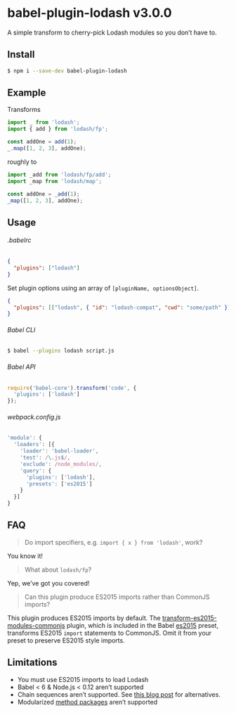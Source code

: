 # babel-plugin-lodash v3.0.0

A simple transform to cherry-pick Lodash modules so you don’t have to.

## Install

```bash
$ npm i --save-dev babel-plugin-lodash
```

## Example

Transforms

```js
import _ from 'lodash';
import { add } from 'lodash/fp';

const addOne = add(1);
_.map([1, 2, 3], addOne);
```

roughly to

```js
import _add from 'lodash/fp/add';
import _map from 'lodash/map';

const addOne = _add(1);
_map([1, 2, 3], addOne);
```

## Usage

###### .babelrc

```json
{
  "plugins": ["lodash"]
}
```

Set plugin options using an array of `[pluginName, optionsObject]`.
```json
{
  "plugins": [["lodash", { "id": "lodash-compat", "cwd": "some/path" }]]
}
```

###### Babel CLI

```sh
$ babel --plugins lodash script.js
```

###### Babel API

```js
require('babel-core').transform('code', {
  'plugins': ['lodash']
});
```

###### webpack.config.js

```js
'module': {
  'loaders': [{
    'loader': 'babel-loader',
    'test': /\.js$/,
    'exclude': /node_modules/,
    'query': {
      'plugins': ['lodash'],
      'presets': ['es2015']
    }
  }]
}
```

## FAQ

> Do import specifiers, e.g. `import { x } from 'lodash'`, work?

You know it!

> What about `lodash/fp`?

Yep, we’ve got you covered!

> Can this plugin produce ES2015 imports rather than CommonJS imports?

This plugin produces ES2015 imports by default. The
[transform-es2015-modules-commonjs](https://www.npmjs.com/package/babel-plugin-transform-es2015-modules-commonjs)
plugin, which is included in the Babel [es2015](http://babeljs.io/docs/plugins/preset-es2015/)
preset, transforms ES2015 `import` statements to CommonJS. Omit it from your
preset to preserve ES2015 style imports.

## Limitations

* You must use ES2015 imports to load Lodash
* Babel < 6 & Node.js < 0.12 aren’t supported
* Chain sequences aren’t supported. See [this blog post](https://medium.com/making-internets/why-using-chain-is-a-mistake-9bc1f80d51ba) for alternatives.
* Modularized [method packages](https://www.npmjs.com/browse/keyword/lodash-modularized) aren’t supported
